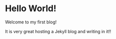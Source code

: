 # Hello World!
Welcome to my first blog!

It is very great hosting a Jekyll blog and writing in it!!